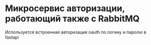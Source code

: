 # Микросервис авторизации, работающий также с RabbitMQ
Используется встроенная авторизация oauth по логину и паролю в fastapi